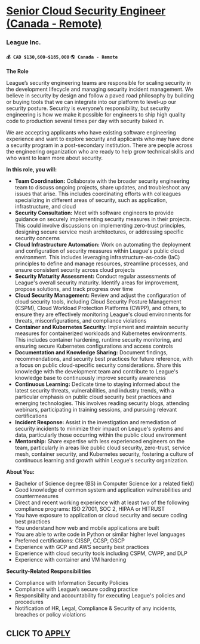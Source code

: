 # [Senior Cloud Security Engineer (Canada - Remote)](https://www.remotewlb.com/apply/senior-cloud-security-engineer-canada-remote)  
### League Inc.  
#### `💰 CAD $130,600~$185,000` `🌎 Canada - Remote`  

**The Role**

League’s security engineering teams are responsible for scaling security in the development lifecycle and managing security incident management. We believe in security by design and follow a paved road philosophy by building or buying tools that we can integrate into our platform to level-up our security posture. Security is everyone’s responsibility, but security engineering is how we make it possible for engineers to ship high quality code to production several times per day with security baked in.

We are accepting applicants who have existing software engineering experience and want to explore security and applicants who may have done a security program in a post-secondary institution. There are people across the engineering organization who are ready to help grow technical skills and who want to learn more about security.

**In this role, you will:**

  * **Team Coordination:** Collaborate with the broader security engineering team to discuss ongoing projects, share updates, and troubleshoot any issues that arise. This includes coordinating efforts with colleagues specializing in different areas of security, such as application, infrastructure, and cloud
  * **Security Consultation:** Meet with software engineers to provide guidance on securely implementing security measures in their projects. This could involve discussions on implementing zero-trust principles, designing secure service mesh architectures, or addressing specific security concerns
  * **Cloud Infrastructure Automation:** Work on automating the deployment and configuration of security measures within League's public cloud environment. This includes leveraging infrastructure-as-code (IaC) principles to define and manage resources, streamline processes, and ensure consistent security across cloud projects
  * **Security Maturity Assessment:** Conduct regular assessments of League's overall security maturity. Identify areas for improvement, propose solutions, and track progress over time
  * **Cloud Security Management:** Review and adjust the configuration of cloud security tools, including Cloud Security Posture Management (CSPM), Cloud Workload Protection Platforms (CWPP), and others, to ensure they are effectively monitoring League's cloud environments for threats, misconfigurations, and compliance violations
  * **Container and Kubernetes Security:** Implement and maintain security measures for containerized workloads and Kubernetes environments. This includes container hardening, runtime security monitoring, and ensuring secure Kubernetes configurations and access controls
  * **Documentation and Knowledge Sharing:** Document findings, recommendations, and security best practices for future reference, with a focus on public cloud-specific security considerations. Share this knowledge with the development team and contribute to League's knowledge base to continuously improve security awareness
  * **Continuous Learning:** Dedicate time to staying informed about the latest security threats, vulnerabilities, and industry trends, with a particular emphasis on public cloud security best practices and emerging technologies. This involves reading security blogs, attending webinars, participating in training sessions, and pursuing relevant certifications
  * **Incident Response:** Assist in the investigation and remediation of security incidents to minimize their impact on League's systems and data, particularly those occurring within the public cloud environment
  * **Mentorship:** Share expertise with less experienced engineers on the team, particularly in areas like public cloud security, zero-trust, service mesh, container security, and Kubernetes security, fostering a culture of continuous learning and growth within League's security organization.

**About You:**

  * Bachelor of Science degree (BS) in Computer Science (or a related field)
  * Good knowledge of common system and application vulnerabilities and countermeasures
  * Direct and recent working experience with at least two of the following compliance programs: ISO 27001, SOC 2, HIPAA or HITRUST
  * You have exposure to application or cloud security and secure coding best practices
  * You understand how web and mobile applications are built
  * You are able to write code in Python or similar higher level languages
  * Preferred certifications: CISSP, CCSP, OSCP
  * Experience with GCP and AWS security best practices
  * Experience with cloud security tools including CSPM, CWPP, and DLP
  * Experience with container and VM hardening

**Security-Related Responsibilities**

  * Compliance with Information Security Policies
  * Compliance with League’s secure coding practice
  * Responsibility and accountability for executing League's policies and procedures
  * Notification of HR, Legal, Compliance & Security of any incidents, breaches or policy violations

  
## CLICK TO [APPLY](https://www.remotewlb.com/apply/senior-cloud-security-engineer-canada-remote)

